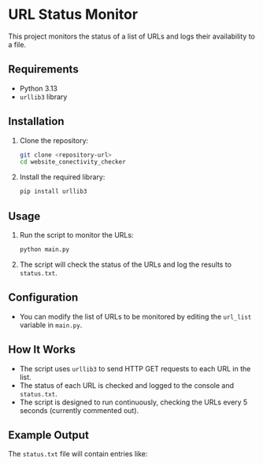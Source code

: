 # URL Status Monitor

This project monitors the status of a list of URLs and logs their availability to a file.

## Requirements

- Python 3.13
- `urllib3` library

## Installation

1. Clone the repository:
    ```sh
    git clone <repository-url>
    cd website_conectivity_checker
    ```

2. Install the required library:
    ```sh
    pip install urllib3
    ```

## Usage

1. Run the script to monitor the URLs:
    ```sh
    python main.py
    ```

2. The script will check the status of the URLs and log the results to `status.txt`.

## Configuration

- You can modify the list of URLs to be monitored by editing the `url_list` variable in `main.py`.

## How It Works

- The script uses `urllib3` to send HTTP GET requests to each URL in the list.
- The status of each URL is checked and logged to the console and `status.txt`.
- The script is designed to run continuously, checking the URLs every 5 seconds (currently commented out).

## Example Output

The `status.txt` file will contain entries like: